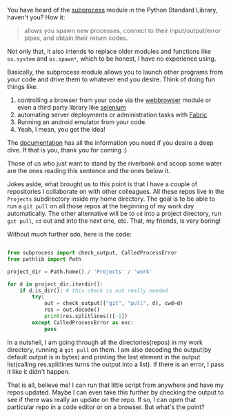 You have heard of the [subprocess][subprocess] module in the Python Standard Library, haven't you? How it:
> allows you spawn new processes, connect to their input/output/error pipes, and obtain their return codes.

Not only that, it also intends to replace older modules and functions like `os.system` and `os.spawn*`, which to be honest, I have no experience using.

Basically, the subprocess module allows you to launch other programs from your code and drive them to whatever end you desire. Think of doing fun things like:

1. controlling a browser from your code via the [webbrowser][webbrowser] module or even a third party library like [selenium](https://github.com/SeleniumHQ/selenium)
2. automating server deployments or administration tasks with [Fabric](http://www.fabfile.org/)
3. Running an android emulator from your code.
4. Yeah, I mean, you get the idea!

The [documentation][subprocess] has all the information you need if you desire a deep dive. If that is you, thank you for coming :)

Those of us who just want to stand by the riverbank and scoop some water are the ones reading this sentence and the ones below it.

Jokes aside, what brought us to this point is that I have a couple of repositories I collaborate on with other colleagues. All these repos live in the `Projects` subdirectory inside my home directory. The goal is to be able to run a `git pull` on all those repos at the beginning of my work day automatically. The other alternative will be to `cd` into a project directory, run `git pull`, `cd` out and into the next one, etc. That, my friends, is very boring!

Without much further ado, here is the code:
 
```python

from subprocess import check_output, CalledProcessError
from pathlib import Path

project_dir = Path.home() / 'Projects' / 'work'

for d in project_dir.iterdir():
    if d.is_dir(): # this check is not really needed
        try:
            out = check_output(["git", "pull", d], cwd=d)
            res = out.decode()
            print(res.splitlines()[-1])
        except CalledProcessError as exc:
            pass

```

In a nutshell, I am going through all the directories(repos) in my work directory, running a `git pull` on them. I am also decoding the output(by default output is in bytes) and printing the last element in the output list(calling res.splitlines turns the output into a list).
If there is an error, I pass it like it didn't happen.

That is all, believe me! I can run that little script from anywhere and have my repos updated. 
Maybe I can even take this further by checking the output to see if there was really an update on the repo. If so, I can open that particular repo in a code editor or on a browser. But what's the point?



[subprocess]: https://docs.python.org/3/library/subprocess.html
[webbrowser]: https://docs.python.org/3.6/library/webbrowser.html#